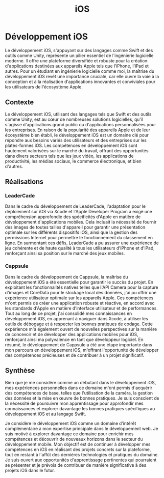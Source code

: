 ﻿---
layout: post
title:  "iOS"
permalink: "/mobile_ios"
---

# Développement iOS

Le développement iOS, s'appuyant sur des langages comme Swift et des outils comme Unity, représente un pilier essentiel de l'ingénierie logicielle moderne. Il offre une plateforme diversifiée et robuste pour la création d'applications destinées aux appareils Apple tels que l'iPhone, l'iPad et autres. Pour un étudiant en ingénierie logicielle comme moi, la maîtrise du développement iOS revêt une importance cruciale, car elle ouvre la voie à la conception et à la réalisation d'applications innovantes et conviviales pour les utilisateurs de l'écosystème Apple.

## Contexte

Le développement iOS, utilisant des langages tels que Swift et des outils comme Unity, est au cœur de nombreuses solutions logicielles, qu'il s'agisse d'applications grand public ou d'applications personnalisées pour les entreprises. En raison de la popularité des appareils Apple et de leur écosystème bien établi, le développement iOS est un domaine clé pour répondre aux besoins variés des utilisateurs et des entreprises sur les plates-formes iOS. Les compétences en développement iOS sont hautement valorisées sur le marché du travail, offrant des opportunités dans divers secteurs tels que les jeux vidéo, les applications de productivité, les médias sociaux, le commerce électronique, et bien d'autres.

## Réalisations

### LeaderCade

Dans le cadre du développement de LeaderCade, l'adaptation pour le déploiement sur iOS via Xcode et l'Apple Developer Program a exigé une compréhension approfondie des spécificités d'Apple en matière de développement d'applications mobiles. Cela incluait la nécessité de fournir des images de toutes tailles d'appareil pour garantir une présentation optimale sur les différents dispositifs iOS, ainsi que la gestion des permissions Internet pour permettre le fonctionnement du classement en ligne. En surmontant ces défis, LeaderCade a pu assurer une expérience de jeu cohérente et de haute qualité à tous les utilisateurs d'iPhone et d'iPad, renforçant ainsi sa position sur le marché des jeux mobiles.

### Cappsule

Dans le cadre du développement de Cappsule, la maîtrise du développement iOS a été essentielle pour garantir le succès du projet. En exploitant les fonctionnalités natives telles que l'API Camera pour la capture d'images et CoreData pour le stockage local des données, j'ai pu offrir une expérience utilisateur optimale sur les appareils Apple. Ces compétences m'ont permis de créer une application robuste et réactive, en accord avec les standards d'Apple en matière d'interface utilisateur et de performances. Tout au long de ce projet, j'ai consolidé mes connaissances en développement iOS, en apprenant à naviguer dans Xcode, à utiliser les outils de débogage et à respecter les bonnes pratiques de codage. Cette expérience m'a également ouvert de nouvelles perspectives sur la manière de concevoir et de développer des applications mobiles pour iOS, renforçant ainsi ma polyvalence en tant que développeur logiciel. En résumé, le développement de Cappsule a été une étape importante dans mon parcours en développement iOS, m'offrant l'opportunité de développer des compétences précieuses et de contribuer à un projet significatif.

## Synthèse

Bien que je me considère comme un débutant dans le développement iOS, mes expériences personnelles dans ce domaine m'ont permis d'acquérir des compétences de base, telles que l'utilisation de la caméra, la gestion des données et la mise en œuvre de bonnes pratiques. Je suis conscient de la nécessité de poursuivre mon apprentissage pour approfondir mes connaissances et explorer davantage les bonnes pratiques spécifiques au développement iOS et au langage Swift.

Je considère le développement iOS comme un domaine d'intérêt complémentaire à mon expertise principale dans le développement web. Je suis motivé à explorer davantage ce domaine pour enrichir mes compétences et découvrir de nouveaux horizons dans le secteur du développement mobile. Mon objectif est de continuer à développer mes compétences en iOS en réalisant des projets concrets sur la plateforme, tout en restant à l'affût des dernières technologies et pratiques du domaine. Je suis ouvert aux opportunités d'apprentissage pertinentes qui pourraient se présenter et je prévois de contribuer de manière significative à des projets iOS dans le futur.